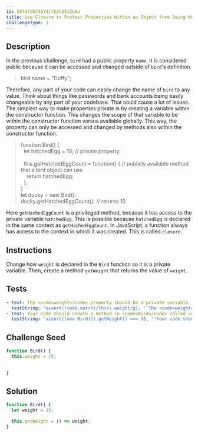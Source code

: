 ```yaml
---
id: 587d7db2367417b2b2512b8a
title: Use Closure to Protect Properties Within an Object from Being Modified Externally
challengeType: 1
---
```


## Description
<section id='description'>
In the previous challenge, <code>bird</code> had a public property <code>name</code>. It is considered public because it can be accessed and changed outside of <code>bird</code>'s definition.
<blockquote>bird.name = "Duffy";</blockquote>
Therefore, any part of your code can easily change the name of <code>bird</code> to any value. Think about things like passwords and bank accounts being easily changeable by any part of your codebase. That could cause a lot of issues.
The simplest way to make properties private is by creating a variable within the constructor function. This changes the scope of that variable to be within the constructor function versus available globally. This way, the property can only be accessed and changed by methods also within the constructor function.
<blockquote>function Bird() {<br>&nbsp;&nbsp;let hatchedEgg = 10; // private property<br><br>&nbsp;&nbsp;this.getHatchedEggCount = function() { // publicly available method that a bird object can use<br>&nbsp;&nbsp;&nbsp;&nbsp;return hatchedEgg;<br>&nbsp;&nbsp;};<br>}<br>let ducky = new Bird();<br>ducky.getHatchedEggCount(); // returns 10</blockquote>
Here <code>getHachedEggCount</code> is a privileged method, because it has access to the private variable <code>hatchedEgg</code>. This is possible because <code>hatchedEgg</code> is declared in the same context as <code>getHachedEggCount</code>. In JavaScript, a function always has access to the context in which it was created. This is called <code>closure</code>.
</section>

## Instructions
<section id='instructions'>
Change how <code>weight</code> is declared in the <code>Bird</code> function so it is a private variable. Then, create a method <code>getWeight</code> that returns the value of <code>weight</code>.
</section>

## Tests
<section id='tests'>

```yml
- text: The <code>weight</code> property should be a private variable.
  testString: 'assert(!code.match(/this\.weight/g), ''The <code>weight</code> property should be a private variable.'');'
- text: Your code should create a method in <code>Bird</code> called <code>getWeight</code> that returns the <code>weight</code>.
  testString: 'assert((new Bird()).getWeight() === 15, ''Your code should create a method in <code>Bird</code> called <code>getWeight</code> that returns the <code>weight</code>.'');'

```

</section>

## Challenge Seed
<section id='challengeSeed'>

<div id='js-seed'>

```js
function Bird() {
  this.weight = 15;
  
  
}

```

</div>



</section>

## Solution
<section id='solution'>


```js
function Bird() {
  let weight = 15;
  
  this.getWeight = () => weight;
}
```

</section>
